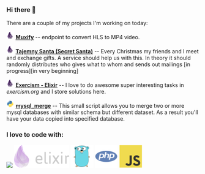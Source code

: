### Hi there 👋
There are a couple of my projects I'm working on today:

<img src="./images/elixir-original.svg" height="20px"> [**Muxify**](https://github.com/liodnik/muxify) -- endpoint to convert HLS to MP4 video.

<img src="./images/elixir-original.svg" height="20px"> [**Tajemny Santa (Secret Santa)**](https://github.com/liodnik/tajemny_santa) -- Every Christmas my friends and I meet and exchange gifts. A service should help us with this. In theory it should randomly distributes who gives what to whom and sends out mailings [in progress][in very beginning]

<img src="./images/elixir-original.svg" height="20px"> [**Exercism - Elixir**](https://github.com/liodnik/exercism-tasks-elixir) -- I love to do awesome super interesting tasks in *exercism.org* and I store solutions here.

<img src="./images/python-original.svg" height="20px"> [**mysql_merge**](https://github.com/logicnow/mysql_merge) -- This small script allows you to merge two or more mysql databases with similar schema but different dataset. As a result you'll have your data copied into specified database.

### I love to code with:
![]("./images/elixir-logo-dark.png")
<img src="./images/elixir-logo-dark.png" height="60px">
<img src="./images/go-original.svg" height="60px">
<img src="./images/php-plain.svg" height="60px">
<img src="./images/javascript-original.svg" height="60px">
<!--
<img src="./images/csharp-original.svg" height="80px">
<img src="./images/python-original.svg" height="80px">
-->
<!--
**liodnik/liodnik** is a ✨ _special_ ✨ repository because its `README.md` (this file) appears on your GitHub profile.

Here are some ideas to get you started:

- 🔭 I’m currently working on ...
- 🌱 I’m currently learning ...
- 👯 I’m looking to collaborate on ...
- 🤔 I’m looking for help with ...
- 💬 Ask me about ...
- 📫 How to reach me: ...
- 😄 Pronouns: ...
- ⚡ Fun fact: ...
-->
